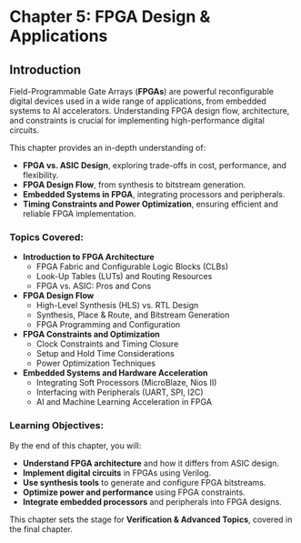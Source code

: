 # Chapter 5: FPGA Design & Applications

## Introduction
Field-Programmable Gate Arrays (**FPGAs**) are powerful reconfigurable digital devices used in a wide range of applications, from embedded systems to AI accelerators. Understanding FPGA design flow, architecture, and constraints is crucial for implementing high-performance digital circuits.

This chapter provides an in-depth understanding of:
- **FPGA vs. ASIC Design**, exploring trade-offs in cost, performance, and flexibility.
- **FPGA Design Flow**, from synthesis to bitstream generation.
- **Embedded Systems in FPGA**, integrating processors and peripherals.
- **Timing Constraints and Power Optimization**, ensuring efficient and reliable FPGA implementation.

### Topics Covered:
- **Introduction to FPGA Architecture**  
  - FPGA Fabric and Configurable Logic Blocks (CLBs)  
  - Look-Up Tables (LUTs) and Routing Resources  
  - FPGA vs. ASIC: Pros and Cons  
- **FPGA Design Flow**  
  - High-Level Synthesis (HLS) vs. RTL Design  
  - Synthesis, Place & Route, and Bitstream Generation  
  - FPGA Programming and Configuration  
- **FPGA Constraints and Optimization**  
  - Clock Constraints and Timing Closure  
  - Setup and Hold Time Considerations  
  - Power Optimization Techniques  
- **Embedded Systems and Hardware Acceleration**  
  - Integrating Soft Processors (MicroBlaze, Nios II)  
  - Interfacing with Peripherals (UART, SPI, I2C)  
  - AI and Machine Learning Acceleration in FPGA  

### Learning Objectives:
By the end of this chapter, you will:
- **Understand FPGA architecture** and how it differs from ASIC design.
- **Implement digital circuits** in FPGAs using Verilog.
- **Use synthesis tools** to generate and configure FPGA bitstreams.
- **Optimize power and performance** using FPGA constraints.
- **Integrate embedded processors** and peripherals into FPGA designs.

This chapter sets the stage for **Verification & Advanced Topics**, covered in the final chapter.
